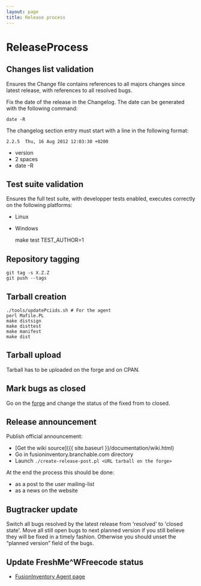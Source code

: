 ```yaml
---
layout: page
title: Release process
---
```


# ReleaseProcess

## Changes list validation

Ensures the Change file contains references to all majors changes since latest release, with references to all resolved bugs.

Fix the date of the release in the Changelog. The date can be generated with the following command:

    date -R

The changelog section entry must start with a line in the following format:

    2.2.5  Thu, 16 Aug 2012 12:03:30 +0200

* version
* 2 spaces
* date -R

## Test suite validation

Ensures the full test suite, with developper tests enabled, executes correctly on the following platforms:

* Linux
* Windows

    make test TEST_AUTHOR=1

## Repository tagging

    git tag -s X.Z.Z
    git push --tags

## Tarball creation

    ./tools/updatePciids.sh # For the agent
    perl Mafile.PL
    make distsign
    make disttest
    make manifest
    make dist

## Tarball upload

Tarball has to be uploaded on the forge and on CPAN.

## Mark bugs as closed

Go on the [forge](http://forge.fusioninventory.org/) and change the status of the fixed from to closed.

## Release announcement

Publish official announcement:

* [Get the wiki source]({{ site.baseurl }}/documentation/wiki.html)
* Go in fusioninventory.branchable.com directory
* Launch `./create-release-post.pl <URL tarball on the forge>`

At the end the process this should be done:

* as a post to the user mailing-list
* as a news on the website

## Bugtracker update

Switch all bugs resolved by the latest release from 'resolved' to 'closed state'.
Move all still open bugs to next planned version if you still believe they will be fixed in a timely fashion. Otherwise you should unset the “planned version” field of the bugs.

## Update FreshMe\^WFreecode status

* [FusionInventory Agent page](http://freecode.com/projects/fusioninventory-agent)
